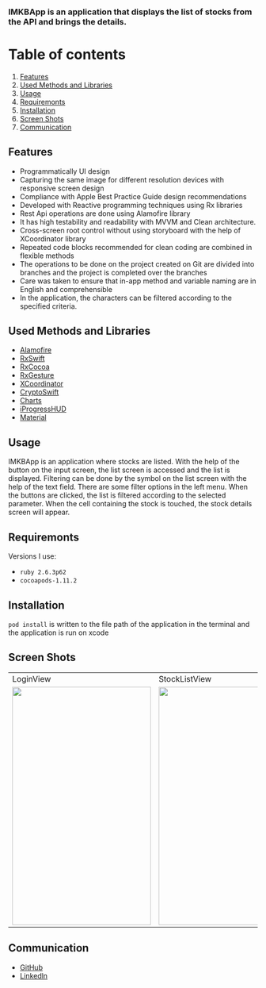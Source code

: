 

 ###  IMKBApp is an application that displays the list of stocks from the API and brings the details.

# Table of contents
1. [Features](#Features)
2. [Used Methods and Libraries](#UsedMethodsandLibraries)
4. [Usage](#Usage)
5. [Requiremonts](#Requiremonts)
6. [Installation](#Installation)
7. [Screen Shots](#ScreenShots)
8. [Communication](#Communication)

## Features<a name="Features"></a>
- Programmatically UI design
- Capturing the same image for different resolution devices with responsive screen design
- Compliance with Apple Best Practice Guide design recommendations
- Developed with Reactive programming techniques using Rx libraries
- Rest Api operations are done using Alamofire library
- It has high testability and readability with MVVM and Clean architecture.
- Cross-screen root control without using storyboard with the help of XCoordinator library
- Repeated code blocks recommended for clean coding are combined in flexible methods
- The operations to be done on the project created on Git are divided into branches and the project is completed over the branches
- Care was taken to ensure that in-app method and variable naming are in English and comprehensible
- In the application, the characters can be filtered according to the specified criteria.

## Used Methods and Libraries <a name="UsedMethodsandLibraries"></a>
- [Alamofire](https://github.com/Alamofire/Alamofire)
- [RxSwift](https://github.com/ReactiveX/RxSwift)
- [RxCocoa](https://github.com/ReactiveX/RxSwift/tree/main/RxCocoa)
- [RxGesture](https://github.com/RxSwiftCommunity/RxGesture)
- [XCoordinator](https://github.com/quickbirdstudios/XCoordinator)
- [CryptoSwift](https://github.com/krzyzanowskim/CryptoSwift)
- [Charts](https://github.com/danielgindi/Charts)
- [iProgressHUD](https://github.com/relatedcode/ProgressHUD)
- [Material](https://github.com/material-components/material-components-ios)


## Usage <a name="Usage"></a>
IMKBApp is an application where stocks are listed. With the help of the button on the input screen, the list screen is accessed and the list is displayed. Filtering can be done by the symbol on the list screen with the help of the text field. There are some filter options in the left menu. When the buttons are clicked, the list is filtered according to the selected parameter. When the cell containing the stock is touched, the stock details screen will appear.

## Requiremonts <a name="Requiremonts"></a>
Versions I use:
- `ruby 2.6.3p62`
- `cocoapods-1.11.2` 

## Installation <a name="Installation"></a>
`pod install` is written to the file path of the application in the terminal and the application is run on xcode


## Screen Shots <a name="ScreenShots"></a>
 <table>
  <tr>
    <td>LoginView</td>
    <td>StockListView</td>
    <td>Filtered StockList</td>
    <td>StockDetailsView</td>
    <td>LeftMenu</td>
   
  </tr>
  <tr>
    <td><img src="https://user-images.githubusercontent.com/75203610/142729686-dfaac7bc-e2db-444e-ae4c-b603caa3c540.jpg" width=280 height=480></td>
    <td><img src="https://user-images.githubusercontent.com/75203610/142729725-071fcd3b-1fc8-491e-b2ce-b35254f81cd4.jpg" width=280 height=480></td>
    <td><img src="https://user-images.githubusercontent.com/75203610/142729811-ed94d06a-15a9-4fea-82e1-75eada629aaf.jpg" width=280 height=480></td>
    <td><img src="https://user-images.githubusercontent.com/75203610/142729839-f08ce00b-85a1-448d-bfd0-39af9ab862da.jpg" width=280 height=480></td>
    <td><img src="https://user-images.githubusercontent.com/75203610/142729867-ffc6fd5c-2ac6-4ff6-94e9-51b2629a28c2.jpg" width=280 height=480></td>
   
  </tr>
 </table>


## Communication <a name="Communication"></a>
- [GitHub](https://github.com/SaniyeToy)
- [Linkedln](https://www.linkedin.com/in/saniye-toy/)
